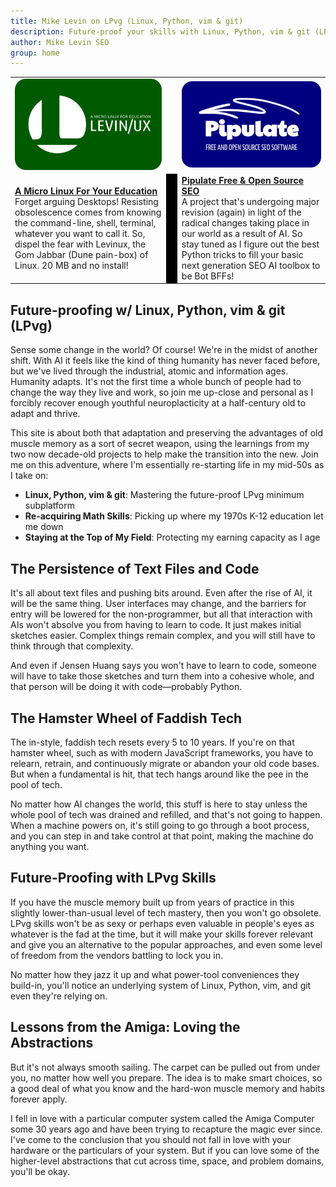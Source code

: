```yaml
---
title: Mike Levin on LPvg (Linux, Python, vim & git)
description: Future-proof your skills with Linux, Python, vim & git (LPvg) as I share with you timeless and love-worthy tools in tech and re-implement Levinux and Pipulate with NixOS and AI.
author: Mike Levin SEO
group: home
---
```


<table class="logos">
<tr>
<td class="hplg"><a href="https://levinux.com/"><img src="/assets/logo/Levinux.PNG" border=0 /></a></td>
<td> </td>
<td class="hplg"><a href="https://pipulate.com/"><img src="/assets/logo/Pipulate.PNG" border=0 /></a></td>
</tr>
<tr>

<td class="hptd"><b><a href="/levinux/">A Micro Linux For Your
Education</a></b><br />Forget arguing Desktops! Resisting obsolescence comes
from knowing the command-line, shell, terminal, whatever you want to call it.
So, dispel the fear with Levinux, the Gom Jabbar (Dune pain-box) of Linux. 20
MB and no install!</td>

<td style="background: black;">&nbsp;</td>

<td class="hptd"><b><a href="/pipulate/">Pipulate Free & Open Source
SEO</a></b><br />A project that's undergoing major revision (again) in light of
the radical changes taking place in our world as a result of AI. So stay tuned
as I figure out the best Python tricks to fill your basic next generation SEO
AI toolbox to be Bot BFFs!</td>

</tr>
</table>

## Future-proofing w/ Linux, Python, vim & git (LPvg)

Sense some change in the world? Of course! We're in the midst of another shift.
With AI it feels like the kind of thing humanity has never faced before, but
we've lived through the industrial, atomic and information ages. Humanity
adapts. It's not the first time a whole bunch of people had to change the way
they live and work, so join me up-close and personal as I forcibly recover
enough youthful neuroplacticity at a half-century old to adapt and thrive.

This site is about both that adaptation and preserving the advantages of old
muscle memory as a sort of secret weapon, using the learnings from my two now
decade-old projects to help make the transition into the new. Join me on this
adventure, where I'm essentially re-starting life in my mid-50s as I take on:

- **Linux, Python, vim & git**: Mastering the future-proof LPvg minimum subplatform
- **Re-acquiring Math Skills**: Picking up where my 1970s K-12 education let me down
- **Staying at the Top of My Field**: Protecting my earning capacity as I age

## The Persistence of Text Files and Code

It's all about text files and pushing bits around. Even after the rise of AI, it
will be the same thing. User interfaces may change, and the barriers for entry
will be lowered for the non-programmer, but all that interaction with AIs won't
absolve you from having to learn to code. It just makes initial sketches easier.
Complex things remain complex, and you will still have to think through that
complexity. 

And even if Jensen Huang says you won't have to learn to code, someone will have
to take those sketches and turn them into a cohesive whole, and that person will
be doing it with code—probably Python.

## The Hamster Wheel of Faddish Tech

The in-style, faddish tech resets every 5 to 10 years. If you're on that hamster
wheel, such as with modern JavaScript frameworks, you have to relearn, retrain,
and continuously migrate or abandon your old code bases. But when a fundamental
is hit, that tech hangs around like the pee in the pool of tech. 

No matter how AI changes the world, this stuff is here to stay unless the whole
pool of tech was drained and refilled, and that's not going to happen. When a
machine powers on, it's still going to go through a boot process, and you can
step in and take control at that point, making the machine do anything you want.

## Future-Proofing with LPvg Skills

If you have the muscle memory built up from years of practice in this slightly
lower-than-usual level of tech mastery, then you won't go obsolete. LPvg skills
won't be as sexy or perhaps even valuable in people's eyes as whatever is the
fad at the time, but it will make your skills forever relevant and give you an
alternative to the popular approaches, and even some level of freedom from the
vendors battling to lock you in. 

No matter how they jazz it up and what power-tool conveniences they build-in,
you'll notice an underlying system of Linux, Python, vim, and git even they're
relying on.

## Lessons from the Amiga: Loving the Abstractions

But it's not always smooth sailing. The carpet can be pulled out from under you,
no matter how well you prepare. The idea is to make smart choices, so a good
deal of what you know and the hard-won muscle memory and habits forever apply. 

I fell in love with a particular computer system called the Amiga Computer some
30 years ago and have been trying to recapture the magic ever since. I've come
to the conclusion that you should not fall in love with your hardware or the
particulars of your system. But if you can love some of the higher-level
abstractions that cut across time, space, and problem domains, you'll be okay.

